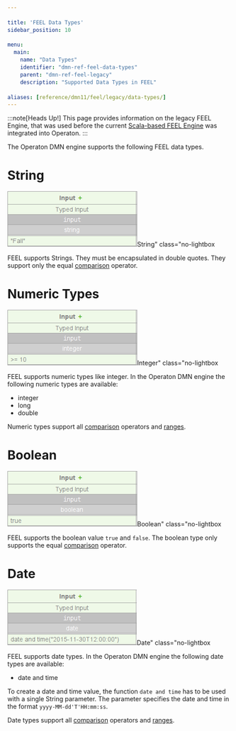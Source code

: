 ```yaml
---

title: 'FEEL Data Types'
sidebar_position: 10

menu:
  main:
    name: "Data Types"
    identifier: "dmn-ref-feel-data-types"
    parent: "dmn-ref-feel-legacy"
    description: "Supported Data Types in FEEL"

aliases: [reference/dmn11/feel/legacy/data-types/]
---
```


:::note[Heads Up!]
This page provides information on the legacy FEEL Engine, that was used before the
current <a href="../user-guide/dmn-engine/feel/index.md">Scala-based FEEL Engine</a>
was integrated into Operaton.
:::

The Operaton DMN engine supports the following FEEL data types.

# String

![Example img](./../img/string-type.png)String" class="no-lightbox

FEEL supports Strings. They must be encapsulated in double quotes. They
support only the equal [comparison] operator.

# Numeric Types

![Example img](./../img/integer-type.png)Integer" class="no-lightbox

FEEL supports numeric types like integer. In the Operaton DMN engine the
following numeric types are available:

- integer
- long
- double

Numeric types support all [comparison] operators and [ranges].

# Boolean

![Example img](./../img/boolean-type.png)Boolean" class="no-lightbox

FEEL supports the boolean value `true` and `false`. The boolean type only
supports the equal [comparison] operator.

# Date

![Example img](./../img/date-type.png)Date" class="no-lightbox

FEEL supports date types. In the Operaton DMN engine the following date types
are available:

- date and time

To create a date and time value, the function `date and time` has to be used
with a single String parameter. The parameter specifies the date and time in
the format `yyyy-MM-dd'T'HH:mm:ss`.

Date types support all [comparison] operators and [ranges].


[comparison]: ../reference/dmn/feel/legacy/language-elements.md#comparison
[ranges]: ../reference/dmn/feel/legacy/language-elements.md#range